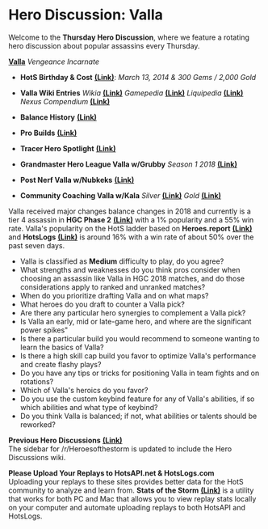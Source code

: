 # Hero Discussion: Valla

Welcome to the **Thursday Hero Discussion**, where we feature a rotating hero discussion about popular assassins every Thursday.

[**Valla**](https://vignette.wikia.nocookie.net/heroesofthestorm/images/7/75/Valla_box_art.jpg/revision/latest/scale-to-width-down/329?cb=20170717173106) *Vengeance Incarnate*

* **HotS Birthday & Cost** [**(Link)**](https://heroesofthestorm.gamepedia.com/List_of_heroes_by_release_date): *March 13, 2014 & 300 Gems / 2,000 Gold*

* **Valla Wiki Entries** *Wikia* [**(Link)**](http://heroesofthestorm.wikia.com/wiki/Valla) *Gamepedia* [**(Link)**](https://heroesofthestorm.gamepedia.com/Valla) *Liquipedia* [**(Link)**](https://liquipedia.net/heroes/Valla) *Nexus Compendium* [**(Link)**](http://nexuscompendium.com/hero.php?h=valla)

* **Balance History** [**(Link)**](https://heroespatchnotes.com/hero/valla.html)

* **Pro Builds** [**(Link)**](https://lerhond.pl/probuilds/valla/)

* **Tracer Hero Spotlight**  [**(Link)**](https://www.youtube.com/watch?v=LzaMOGjKMXw)

* **Grandmaster Hero League Valla w/Grubby** *Season 1 2018* [**(Link)**](https://www.youtube.com/watch?v=ODMroPBriH8)

* **Post Nerf Valla w/Nubkeks** [**(Link)**](https://www.youtube.com/watch?v=NgWu1riTCQw)

* **Community Coaching Valla w/Kala** *Silver* [**(Link)**](https://www.youtube.com/watch?v=RJ07qoEOJmc) *Gold* [**(Link)**](https://www.youtube.com/watch?v=_beHe0BD_Gs)

Valla received major changes balance changes in 2018 and currently is a tier 4 assassin in **HGC Phase 2** [**(Link)**](https://masterleague.net/meta/heroes/?t=330&t=349&t=328&t=327&t=326&t=285&t=297&t=286&t=281&t=255&t=280&t=253&t=279&t=252) with a 1% popularity and a 55% win rate.  Valla's popularity on the HotS ladder based on **Heroes.report** [**(Link)**](https://heroes.report/heroes/Valla) and **HotsLogs** [**(Link)**](https://www.hotslogs.com/Sitewide/HeroDetails?Hero=Valla) is around 16% with a win rate of about 50% over the past seven days.  
  
* Valla is classified as **Medium** difficulty to play, do you agree?
* What strengths and weaknesses do you think pros consider when choosing an assassin like Valla in HGC 2018 matches, and do those considerations apply to ranked and unranked matches?
* When do you prioritize drafting Valla and on what maps?
* What heroes do you draft to counter a Valla pick?
* Are there any particular hero synergies to complement a Valla pick?
* Is Valla an early, mid or late-game hero, and where are the significant power spikes"
* Is there a particular build you would recommend to someone wanting to learn the basics of Valla?
* Is there a high skill cap build you favor to optimize Valla's performance and create flashy plays?
* Do you have any tips or tricks for positioning Valla in team fights and on rotations?
* Which of Valla's heroics do you favor?  
* Do you use the custom keybind feature for any of Valla's abilities, if so which abilities and what type of keybind?
* Do you think Valla is balanced; if not, what abilities or talents should be reworked?

**Previous Hero Discussions** [**(Link)**](https://www.reddit.com/r/heroesofthestorm/wiki/herodiscussions)  
The sidebar for /r/Heroesofthestorm is updated to include the Hero Discussions wiki.

**Please Upload Your Replays to HotsAPI.net & HotsLogs.com**  
Uploading your replays to these sites provides better data for the HotS community to analyze and learn from. **Stats of the Storm** [**(Link)**](https://ebshimizu.github.io/stats-of-the-storm/) is a utility that works for both PC and Mac that allows you to view replay stats locally on your computer and automate uploading replays to both HotsAPI and HotsLogs.